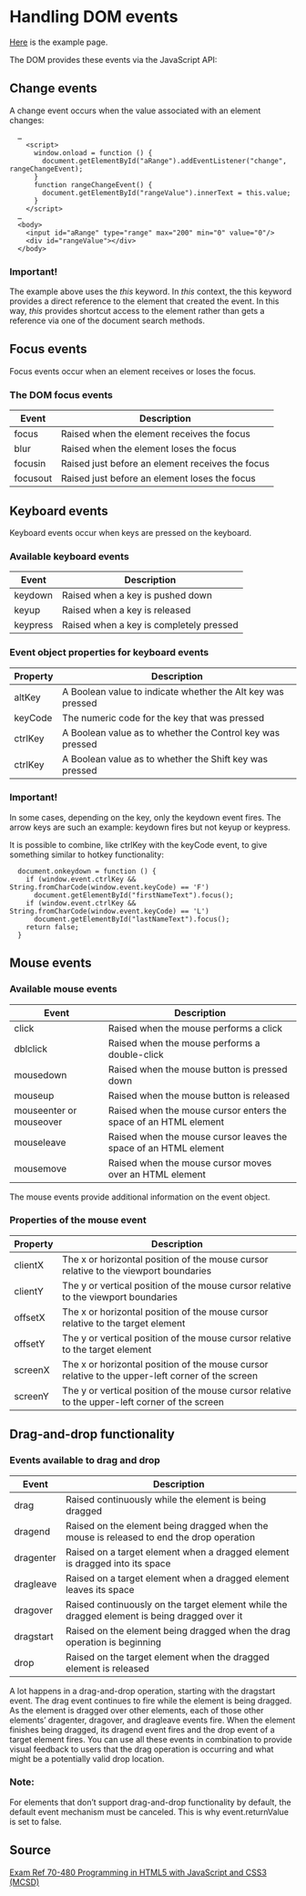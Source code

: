 # Handling DOM events

[Here](examples/handle-dom-events.html) is the example page.

The DOM provides these events via the JavaScript API:

## Change events

A change event occurs when the value associated with an element changes:

```
  …
    <script>
      window.onload = function () {
        document.getElementById("aRange").addEventListener("change", rangeChangeEvent);
      }
      function rangeChangeEvent() {
        document.getElementById("rangeValue").innerText = this.value;
      }
    </script>
  …
  <body>
    <input id="aRange" type="range" max="200" min="0" value="0"/>
    <div id="rangeValue"></div>
  </body>
```

### Important!

The example above uses the *this* keyword. In *this* context, the this keyword provides a direct reference to the element that created the event. In this way, *this* provides shortcut access to the element rather than gets a reference via one of the document search methods.

## Focus events

Focus events occur when an element receives or loses the focus.

### The DOM focus events

| Event    | Description                                      |
|----------|--------------------------------------------------|
| focus    | Raised when the element receives the focus       |
| blur     | Raised when the element loses the focus          |
| focusin  | Raised just before an element receives the focus |
| focusout | Raised just before an element loses the focus    |

## Keyboard events

Keyboard events occur when keys are pressed on the keyboard.

### Available keyboard events

| Event    | Description                             |
|----------|-----------------------------------------|
| keydown  | Raised when a key is pushed down        |
| keyup    | Raised when a key is released           |
| keypress | Raised when a key is completely pressed |

### Event object properties for keyboard events

| Property | Description                                                 |
|----------|-------------------------------------------------------------|
| altKey   | A Boolean value to indicate whether the Alt key was pressed |
| keyCode  | The numeric code for the key that was pressed               |
| ctrlKey  | A Boolean value as to whether the Control key was pressed   |
| ctrlKey  | A Boolean value as to whether the Shift key was pressed     |

### Important!

In some cases, depending on the key, only the keydown event fires. The arrow keys are such an example: keydown fires but not keyup or keypress.

It is possible to combine, like ctrlKey with the keyCode event, to give something similar to hotkey functionality:

```
  document.onkeydown = function () {
    if (window.event.ctrlKey && String.fromCharCode(window.event.keyCode) == 'F')
      document.getElementById("firstNameText").focus();
    if (window.event.ctrlKey && String.fromCharCode(window.event.keyCode) == 'L')
      document.getElementById("lastNameText").focus();
    return false;
  }
```

## Mouse events

### Available mouse events

| Event                   | Description                                                      |
|-------------------------|------------------------------------------------------------------|
| click                   | Raised when the mouse performs a click                           |
| dblclick                | Raised when the mouse performs a double-click                    |
| mousedown               | Raised when the mouse button is pressed down                     |
| mouseup                 | Raised when the mouse button is released                         |
| mouseenter or mouseover | Raised when the mouse cursor enters the space of an HTML element |
| mouseleave              | Raised when the mouse cursor leaves the space of an HTML element |
| mousemove               | Raised when the mouse cursor moves over an HTML element          |

The mouse events provide additional information on the event object.

### Properties of the mouse event

| Property | Description                                                                                      |
|----------|--------------------------------------------------------------------------------------------------|
| clientX  | The x or horizontal position of the mouse cursor relative to the viewport boundaries             |
| clientY  | The y or vertical position of the mouse cursor relative to the viewport boundaries               |
| offsetX  | The x or horizontal position of the mouse cursor relative to the target element                  |
| offsetY  | The y or vertical position of the mouse cursor relative to the target element                    |
| screenX  | The x or horizontal position of the mouse cursor relative to the upper-left corner of the screen |
| screenY  | The y or vertical position of the mouse cursor relative to the upper-left corner of the screen   |

## Drag-and-drop functionality

### Events available to drag and drop

| Event     | Description                                                                                  |
|-----------|----------------------------------------------------------------------------------------------|
| drag      | Raised continuously while the element is being dragged                                       |
| dragend   | Raised on the element being dragged when the mouse is released to end the drop operation     |
| dragenter | Raised on a target element when a dragged element is dragged into its space                  |
| dragleave | Raised on a target element when a dragged element leaves its space                           |
| dragover  | Raised continuously on the target element while the dragged element is being dragged over it |
| dragstart | Raised on the element being dragged when the drag operation is beginning                     |
| drop      | Raised on the target element when the dragged element is released                            |

A lot happens in a drag-and-drop operation, starting with the dragstart event. The drag event continues to fire while the element is being dragged. As the element is dragged over other elements, each of those other elements’ dragenter, dragover, and dragleave events fire. When the element finishes being dragged, its dragend event fires and the drop event of a target element fires. You can use all these events in combination to provide visual feedback to users that the drag operation is occurring and what might be a potentially valid drop location.

### Note:

For elements that don’t support drag-and-drop functionality by default, the default event mechanism must be canceled. This is why event.returnValue is set to false.

## Source

[Exam Ref 70-480 Programming in HTML5 with JavaScript and CSS3 (MCSD)](https://www.microsoft.com/en-us/p/exam-ref-70-480-programming-in-html5-with-javascript-and-css3-mcsd/fgqpf3h0qll7?activetab=pivot%3aoverviewtab)
